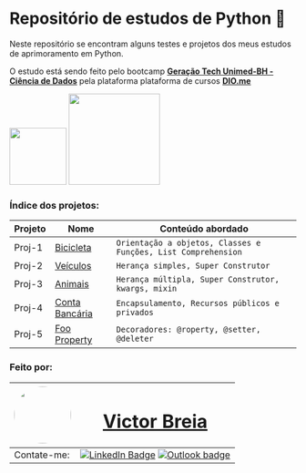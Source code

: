 # Repositório de estudos de Python 🐍

Neste repositório se encontram alguns testes e projetos dos meus estudos de aprimoramento em Python.

O estudo está sendo feito pelo bootcamp [**Geração Tech Unimed-BH - Ciência de Dados**](https://web.dio.me/track/ee0706bf-2d0a-4c45-8611-c1ee3b5fee2d) pela plataforma plataforma de cursos [**DIO.me**](https://dio.me)

[<img src="https://hermes.dio.me/tracks/342f7392-a8b5-421f-bea9-d29f1fd8aae9.png" width="100"/>](https://hermes.dio.me/tracks/342f7392-a8b5-421f-bea9-d29f1fd8aae9.png) [<img src="https://hermes.digitalinnovation.one/assets/diome/logo-full.svg" width="160"/>](https://hermes.digitalinnovation.one/assets/diome/logo-full.svg)

### Índice dos projetos:

| Projeto  | Nome                                                                                                                               | Conteúdo abordado                                             |
| -------- | ---------------------------------------------------------------------------------------------------------------------------------- | ------------------------------------------------------------- |
| Proj-1 | [Bicicleta](https://github.com/vbreia/Learning_Python/blob/main/Projetos_POO/01_Bicicleta_Classes_Functions_ListComprehensions.py) | `Orientação a objetos, Classes e Funções, List Comprehension` |
| Proj-2 | [Veículos](https://github.com/vbreia/Learning_Python/blob/main/Projetos_POO/02_heranca_simples_veiculo.py)                         | `Herança simples, Super Construtor`                           |
| Proj-3 | [Animais](https://github.com/vbreia/Learning_Python/blob/main/Projetos_POO/03_heranca_multipla_animais.py)                            | `Herança múltipla, Super Construtor, kwargs, mixin`           |
| Proj-4 | [Conta Bancária](https://github.com/vbreia/Learning_Python/blob/main/Projetos_POO/04_Conta_Encapsulamento.py)                            | `Encapsulamento, Recursos públicos e privados`           |
| Proj-5 | [Foo Property](https://github.com/vbreia/Learning_Python/blob/main/Projetos_POO/05_Foo_Propriedades.py)                            | `Decoradores: @roperty, @setter, @deleter`           |

### Feito por:

| <a  href="https://www.linkedin.com/in/victor-breia/"> <img  style="border-radius: 50%;"  src="https://i.imgur.com/lGrTp6M.png" width="100px;"  alt=""/> |<h1> [Victor Breia](https://www.linkedin.com/in/victor-breia/)</a>                                                                      </h1>                                                                                                                                                                                    |
| ----------------------------------------------------------------------------------------------------------------------------------------------------------------------------------------------------------------------------- | ---------------------------------------------------------------------------------------------------------------------------------------------------------------------------------------------------------------------------------------------------------------------------------------------------------------------- |
| Contate-me:                                                                                                                                                                                                                   | [![LinkedIn Badge](https://img.shields.io/badge/linkedin-blue?logo=linkedin&style=for-the-badge&logoColor=white)](https://www.linkedin.com/in/victor-breia/) [![Outlook badge](https://img.shields.io/badge/outlook-blue?logo=microsoftoutlook&style=for-the-badge&logoColor=white)](mailto:victordaschagas@outlook.com) |
